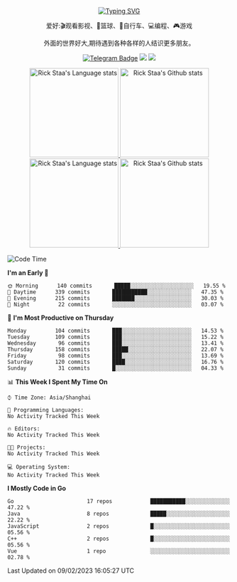<div align="center"> 

[![Typing SVG](https://readme-typing-svg.herokuapp.com?size=25&duration=2500&color=eeeeee&vCenter=true&width=200&height=40&lines=Hi+there+%F0%9F%91%8B%F0%9F%8F%BB;I'm+DanBai)](https://git.io/typing-svg)

爱好:🎬观看影视、🏀篮球、🚴自行车、💻编程、🎮游戏

外面的世界好大,期待遇到各种各样的人结识更多朋友。

[![Telegram Badge](https://img.shields.io/badge/-Telegram-blue?style=flat&logo=Telegram&logoColor=white)](https://t.me/danbai9420) 
[![](https://img.shields.io/badge/-Blog-brightgreen?style=flat&logo=Blogger&logoColor=white)](https://p00q.cn)
[![](https://img.shields.io/badge/-Email-red?style=flat&logo=Mail.Ru&logoColor=white)](mailto:danbai@88.com)
</div>

<!-- Light Mode -->
<div align="center"> 
<a href="https://github.com/anuraghazra/github-readme-stats#gh-light-mode-only">
<img height=200 src="https://github-readme-stats-git-master-rstaa-rickstaa.vercel.app/api/top-langs/?username=danbai225&layout=compact&langs_count=10&hide_border=1&role=OWNER,COLLABORATOR#gh-light-mode-only" alt="Rick Staa's Language stats" />
</a>
<a href="https://github.com/anuraghazra/github-readme-stats#gh-light-mode-only">
<img height=200 src="https://github-readme-stats-git-master-rstaa-rickstaa.vercel.app/api?username=danbai225&show_icons=true&count_private=true&line_height=28&hide_border=1&include_all_commits=true&card_width=450&role=OWNER,COLLABORATOR&exclude_repo=github-readme-stats#gh-light-mode-only" alt="Rick Staa's Github stats" />
</a>
</div>

<!-- Dark Mode -->
<div align="center"> 
<a href="https://github.com/anuraghazra/github-readme-stats#gh-dark-mode-only">
<img height=200 src="https://github-readme-stats-git-master-rstaa-rickstaa.vercel.app/api/top-langs/?username=danbai225&layout=compact&langs_count=10&hide_border=1&role=OWNER,COLLABORATOR&theme=github_dark#gh-dark-mode-only" alt="Rick Staa's Language stats" />
</a>
<a href="https://github.com/anuraghazra/github-readme-stats#gh-dark-mode-only">
<img height=200 src="https://github-readme-stats-git-master-rstaa-rickstaa.vercel.app/api?username=danbai225&show_icons=true&count_private=true&line_height=28&hide_border=1&include_all_commits=true&card_width=450&role=OWNER,COLLABORATOR&exclude_repo=github-readme-stats&theme=github_dark#gh-dark-mode-only" alt="Rick Staa's Github stats" />
</a>
</div>

<!--START_SECTION:waka-->
![Code Time](http://img.shields.io/badge/Code%20Time-143%20hrs%2040%20mins-blue)

**I'm an Early 🐤** 

```text
🌞 Morning      140 commits       █████░░░░░░░░░░░░░░░░░░░░   19.55 % 
🌆 Daytime      339 commits       ███████████░░░░░░░░░░░░░░   47.35 % 
🌃 Evening      215 commits       ███████░░░░░░░░░░░░░░░░░░   30.03 % 
🌙 Night         22 commits       ░░░░░░░░░░░░░░░░░░░░░░░░░   03.07 % 

```
📅 **I'm Most Productive on Thursday** 

```text
Monday         104 commits       ███░░░░░░░░░░░░░░░░░░░░░░   14.53 % 
Tuesday        109 commits       ███░░░░░░░░░░░░░░░░░░░░░░   15.22 % 
Wednesday       96 commits       ███░░░░░░░░░░░░░░░░░░░░░░   13.41 % 
Thursday       158 commits       █████░░░░░░░░░░░░░░░░░░░░   22.07 % 
Friday          98 commits       ███░░░░░░░░░░░░░░░░░░░░░░   13.69 % 
Saturday       120 commits       ████░░░░░░░░░░░░░░░░░░░░░   16.76 % 
Sunday          31 commits       █░░░░░░░░░░░░░░░░░░░░░░░░   04.33 % 

```


📊 **This Week I Spent My Time On** 

```text
⌚︎ Time Zone: Asia/Shanghai

💬 Programming Languages: 
No Activity Tracked This Week

🔥 Editors: 
No Activity Tracked This Week

🐱‍💻 Projects: 
No Activity Tracked This Week

💻 Operating System: 
No Activity Tracked This Week

```

**I Mostly Code in Go** 

```text
Go                       17 repos            ███████████░░░░░░░░░░░░░░   47.22 % 
Java                     8 repos             █████░░░░░░░░░░░░░░░░░░░░   22.22 % 
JavaScript               2 repos             █░░░░░░░░░░░░░░░░░░░░░░░░   05.56 % 
C++                      2 repos             █░░░░░░░░░░░░░░░░░░░░░░░░   05.56 % 
Vue                      1 repo              ░░░░░░░░░░░░░░░░░░░░░░░░░   02.78 % 

```



 Last Updated on 09/02/2023 16:05:27 UTC
<!--END_SECTION:waka-->
